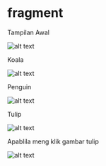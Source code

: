 # fragment

Tampilan Awal

![alt text](https://github.com/anisanisah05/fragment/blob/master/2.jpeg)

Koala

![alt text](https://github.com/anisanisah05/fragment/blob/master/2a.jpeg)

Penguin

![alt text](https://github.com/anisanisah05/fragment/blob/master/2b.jpeg)

Tulip

![alt text](https://github.com/anisanisah05/fragment/blob/master/2c.jpeg)

Apablila meng klik gambar tulip

![alt text](https://github.com/anisanisah05/fragment/blob/master/2d.jpeg)
